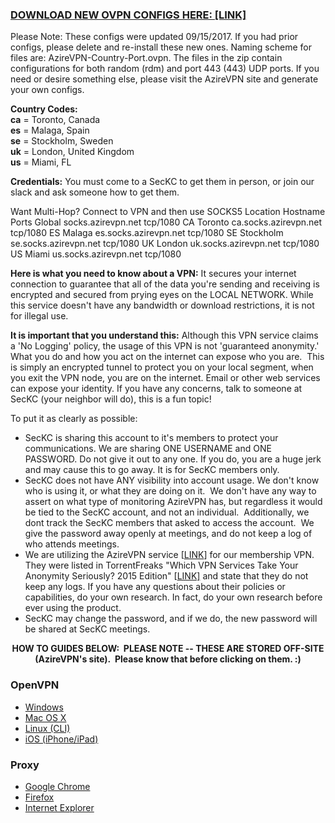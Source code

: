 <h3><a href="https://github.com/SecKC/Web/raw/master/VPN.zip?raw=true">DOWNLOAD NEW OVPN CONFIGS HERE: [LINK]</a></h3>
Please Note:  These configs were updated 09/15/2017. If you had prior configs, please delete and re-install these new ones. Naming scheme for files are:
AzireVPN-Country-Port.ovpn.  The files in the zip contain configurations for both random (rdm) and port 443 (443) UDP ports. If you need or desire something else, please visit the AzireVPN site and generate your own configs. <br>

<b>Country Codes:</b><br>
<b>ca</b> = Toronto, Canada<br>
<b>es</b> = Malaga, Spain<br> 
<b>se</b> = Stockholm, Sweden<br> 
<b>uk</b> = London, United Kingdom<br> 
<b>us</b> = Miami, FL<br>

<strong>Credentials:</strong> You must come to a SecKC to get them in person, or join our slack and ask someone how to get them.

Want Multi-Hop?  Connect to VPN and then use SOCKS5
Location	Hostname	Ports
Global	socks.azirevpn.net	tcp/1080
CA Toronto	ca.socks.azirevpn.net	tcp/1080
ES Malaga	es.socks.azirevpn.net	tcp/1080
SE Stockholm	se.socks.azirevpn.net	tcp/1080
UK London	uk.socks.azirevpn.net	tcp/1080
US Miami	us.socks.azirevpn.net	tcp/1080

<strong>Here is what you need to know about a VPN:</strong> It secures your internet connection to guarantee that all of the data you're sending and receiving is encrypted and secured from prying eyes on the LOCAL NETWORK. While this service doesn't have any bandwidth or download restrictions, it is not for illegal use.

<strong>It is important that you understand this:</strong> Although this VPN service claims a 'No Logging' policy, the usage of this VPN is not 'guaranteed anonymity.' What you do and how you act on the internet can expose who you are.  This is simply an encrypted tunnel to protect you on your local segment, when you exit the VPN node, you are on the internet. Email or other web services can expose your identity. If you have any concerns, talk to someone at SecKC (your neighbor will do), this is a fun topic!

To put it as clearly as possible:
<ul>
	<li>SecKC is sharing this account to it's members to protect your communications. We are sharing ONE USERNAME and ONE PASSWORD. Do not give it out to any one. If you do, you are a huge jerk and may cause this to go away. It is for SecKC members only.</li>
	<li>SecKC does not have ANY visibility into account usage. We don't know who is using it, or what they are doing on it.  We don't have any way to assert on what type of monitoring AzireVPN has, but regardless it would be tied to the SecKC account, and not an individual.  Additionally, we dont track the SecKC members that asked to access the account.  We give the password away openly at meetings, and do not keep a log of who attends meetings.</li>
	<li>We are utilizing the AzireVPN service [<a href="https://www.azirevpn.net/">LINK</a>] for our membership VPN. They were listed in TorrentFreaks "Which VPN Services Take Your Anonymity Seriously? 2015 Edition" [<a href="https://torrentfreak.com/anonymous-vpn-service-provider-review-2015-150228/2/">LINK]</a> and state that they do not keep any logs. If you have any questions about their policies or capabilities, do your own research. In fact, do your own research before ever using the product.</li>
	<li>SecKC may change the password, and if we do, the new password will be shared at SecKC meetings.</li>
</ul>
<p style="text-align: center;"><strong>HOW TO GUIDES BELOW:  PLEASE NOTE -- THESE ARE STORED OFF-SITE (AzireVPN's site).  Please know that before clicking on them. :)</strong></p>

<h3>OpenVPN</h3>
<ul>
	<li><a href="https://www.azirevpn.com/guides/win1">Windows</a></li>
	<li><a href="https://www.azirevpn.com/guides/osx1">Mac OS X</a></li>
	<li><a href="https://www.azirevpn.com/guides/linux_cli">Linux (CLI)</a></li>
	<li><a href="https://www.azirevpn.com/guides/openvpn_ios">iOS (iPhone/iPad)</a></li>
</ul>
<h3>Proxy</h3>
<ul>
	<li><a href="https://www.azirevpn.com/guides/webproxy_chrome">Google Chrome</a></li>
	<li><a href="https://www.azirevpn.com/guides/webproxy_firefox">Firefox</a></li>
	<li><a href="https://www.azirevpn.com/guides/webproxy_ie">Internet Explorer</a></li>
</ul>
